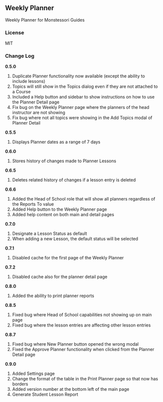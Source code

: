 ## Weekly Planner

Weekly Planner for Monstessori Guides

### License

MIT

### Change Log

**0.5.0**
1. Duplicate Planner functionality now available (except the ability to include lessons)
2. Topics will still show in the Topics dialog even if they are not attached to a Course
3. Included a Help button and sidebar to show instructions on how to use the Planner Detail page
4. Fix bug on the Weekly Planner page where the planners of the head instructor are not showing
5. Fix bug where not all topics were showing in the Add Topics modal of Planner Detail

**0.5.5**
1. Displays Planner dates as a range of 7 days

**0.6.0**
1. Stores history of changes made to Planner Lessons

**0.6.5**
1. Deletes related history of changes if a lesson entry is deleted

**0.6.6**
1. Added the Head of School role that will show all planners regardless of the Reports To value
2. Added Help button to the Weekly Planner page
3. Added help content on both main and detail pages

**0.7.0**
1. Designate a Lesson Status as default
2. When adding a new Lesson, the default status will be selected

**0.7.1**
1. Disabled cache for the first page of the Weekly Planner

**0.7.2**
1. Disabled cache also for the planner detail page

**0.8.0**
1. Added the ability to print planner reports

**0.8.5**
1. Fixed bug where Head of School capabilities not showing up on main page
3. Fixed bug where the lesson entries are affecting other lesson entries

**0.8.7**
1. Fixed bug where New Planner button opened the wrong modal
2. Fixed the Approve Planner functionality when clicked from the Planner Detail page


**0.9.0**
1. Added Settings page
2. Change the format of the table in the Print Planner page so that now has borders
3. Added version number at the bottom left of the main page
4. Generate Student Lesson Report
